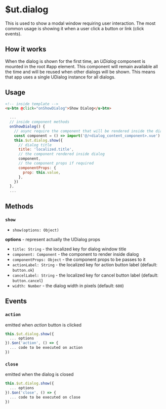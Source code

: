 # $ut.dialog

This is used to show a modal window requiring user interaction.
The most common usage is showing it when a user click a button or link (click events).

## How it works

When the dialog is shown for the first time, an *UDialog* component is mounted in the root #app element.
This component will remain available all the time and will be reused when other dialogs will be shown.
This means that app uses a single UDialog instance for all dialogs.

## Usage

```html
<!-- inside template -->
<u-btn @click="onShowDialog">Show Dialog</u-btn>
```
```js
  ...
  // inside component methods
  onShowDialog() {
    // async require the component that will be rendered inside the dialog
    const component = () => import('@/<dialog_content_component>.vue')
    this.$ut.dialog.show({
      // dialog title
      title: 'localized.title',
      // the component rendered inside dialog
      component,
      // the component props if required
      componentProps: {
        prop: this.value,
      },
    })
  },
  ...
```

## Methods

### `show`

* `show(options: Object)`

**options** - represent actually the UDialog props

* `title: String` - the localized key for dialog window title
* `component: Component` - the component to render inside dialog
* `componentProps: Object` - the component props to be passes to it
* `actionLabel: String` - the localized key for action button label (default: `button.ok`)
* `cancelLabel: String` - the localized key for cancel button label (default: `button.cancel`)
* `width: Number` - the dialog width in pixels (default: `600`)

## Events

### `action`
emitted when *action* button is clicked

```js
this.$ut.dialog.show({
  ... options
}).$on('action', () => {
  ... code to be executed on action
})

```

### `close`
emitted when the dialog is closed

```js
this.$ut.dialog.show({
  ... options
}).$on('close', () => {
  ... code to be executed on close
})

```
